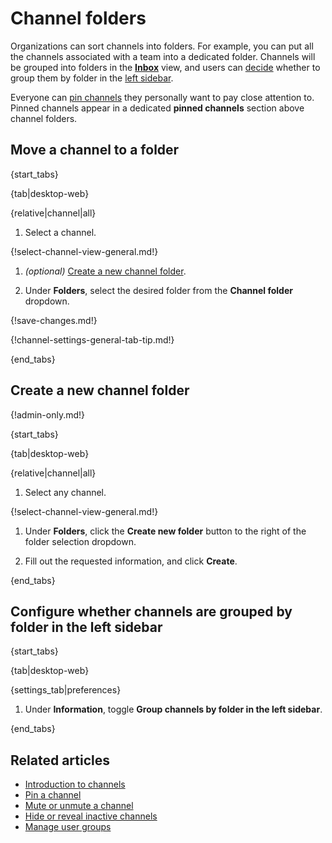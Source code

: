 # Channel folders

Organizations can sort channels into folders. For example, you can put all the
channels associated with a team into a dedicated folder. Channels will be
grouped into folders in the [**Inbox**](/help/inbox) view, and users can
[decide](#configure-whether-channels-are-grouped-by-folder-in-the-left-sidebar)
whether to group them by folder in the [left sidebar](/help/left-sidebar).

Everyone can [pin channels](/help/pin-a-channel) they personally want to pay
close attention to. Pinned channels appear in a dedicated **pinned channels**
section above channel folders.

## Move a channel to a folder

{start_tabs}

{tab|desktop-web}

{relative|channel|all}

1. Select a channel.

{!select-channel-view-general.md!}

1. *(optional)* [Create a new channel folder](#create-a-new-channel-folder).

1. Under **Folders**, select the desired folder from the **Channel folder**
   dropdown.

{!save-changes.md!}

{!channel-settings-general-tab-tip.md!}

{end_tabs}

## Create a new channel folder

{!admin-only.md!}

{start_tabs}

{tab|desktop-web}

{relative|channel|all}

1. Select any channel.

{!select-channel-view-general.md!}

1. Under **Folders**, click the **Create new folder** button to the right of the
   folder selection dropdown.

1. Fill out the requested information, and click **Create**.

{end_tabs}

## Configure whether channels are grouped by folder in the left sidebar

{start_tabs}

{tab|desktop-web}

{settings_tab|preferences}

1. Under **Information**, toggle **Group channels by folder in the left
   sidebar**.

{end_tabs}

## Related articles

* [Introduction to channels](/help/introduction-to-channels)
* [Pin a channel](/help/pin-a-channel)
* [Mute or unmute a channel](/help/mute-a-channel)
* [Hide or reveal inactive channels](/help/manage-inactive-channels)
* [Manage user groups](/help/manage-user-groups)
